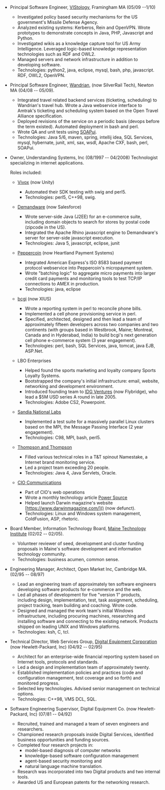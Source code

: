 * Principal Software Engineer, [VIStology](https://vistology.com/), Framingham MA (05/09 --1/10)

    - Investigated policy based security mechanisms for the US government's Missile Defense Agency.
    - Analyzed existing systems: Kerberos, Rein and OpenVPN. Wrote prototypes to demonstrate concepts in Java, PHP, Javascript and Python.
    - Investigated wikis as a knowledge capture tool for US Army Intelligence. Leveraged logic-based knowledge representation technologies such as RDF and OWL2.
    - Managed servers and network infrastructure in addition to developing software.
    - Technologies: python2, java, eclipse, mysql, bash, php, javascript. RDF, OWL2, OpenVPN.

* Principal Software Engineer, [Wandrian](https://silverrailtech.com/), (now SilverRail Tech), Newton MA (04/08 -- 05/09).

    - Integrated travel related backend services (ticketing, scheduling) to Wandrian's travel hub. Wrote a Java webservice interface to Amtrak's ticketing and 
	  scheduling system based on the Open Travel Alliance specification.
    - Deployed revisions of the service on a periodic basis (devops before the term existed). Automated deployment in bash and perl.
    - Wrote QA and unit tests using [SOAPui](https://www.soapui.org/).
    - Technologies: Java 5/6, maven, spring, intellij idea, SQL Services, mysql, hybernate, junit, xml, sax, wsdl, Apache CXF, bash, perl, SOAPui.

* Owner, Understanding Systems, Inc (08/1997 -- 04/2008) Technologist specializing in internet applications. 

  Roles included:

    - [Vivox](https://unity.com/products/vivox-voice-chat) (now Unity)
        + Automated their SDK testing with swig and perl5.
        + Technologies: perl5, C++98, swig.

    - [Demandware](http://www.demandware.com/) (now Salesforce)
        + Wrote server-side Java (J2EE) for an e-commerce suite, including domain objects to search for stores by postal code (zipcode in the US).
        + Integrated the Apache Rhino javascript engine to Demandware's server for server-side javascript execution.
        + Technologies: Java 5, javascript, eclipse, junit

    - [Peppercoin](https://www.heartland.us/) (now Heartland Payment Systems)
        + Integrated American Express's ISO 8583 based payment protocol webservice into Peppercoin's micropayment system.
        + Wrote "batching logic" to aggregate micro payments into larger credit card payments and monitoring tools to test TCP/IP connections to AMEX in production.
        + Technologies: java, eclipse

    - [bcgi](http://www.xius.com) (now XIUS)
        + Wrote a reporting system in perl to reconcile phone bills.
        + Implemented a cell phone provisioning service in perl.
        + Specified, architected, designed and then lead a team of approximately fifteen developers across two companies and two continents (with groups based in Westbrook, Maine;
		  Montreal, Canada and in Hyderabad, India) to build bcgi's next generation cell phone e-commerce system (3 year engagement).
        + Technologies: perl, bash, SQL Services, java, tomcat, java EJB, ASP.Net.

    - LBO Enterprises
        + Helped found the sports marketing and loyalty company Sports Loyalty Systems. 
		+ Bootstrapped the company's initial infrastructure: email, website, networking and development environment.
        + Introduced founding team to [IDG Ventures](https://www.flybridge.com/) (now Flybridge), who lead a $5M USD series A round in late 2005.
        + Technologies: Adobe CS2, Powerpoint.

    - [Sandia National Labs](https://www.sandia.gov/)
        + Implemented a test suite for a massively parallel Linux clusters based on the MPI, the Message Passing Interface (2 year engagement).
        + Technologies: C98, MPI, bash, perl5.

    - [Thompson and Thompson](https://www.thomson-thomson.com/index.html)
        + Filled various technical roles in a T&T spinout Namestake, a Internet brand monitoring service.
        + Led a project team exceeding 20 people.
        + Technologies: Java 4, Java Servlets, Oracle.

    - [CIO Communications](https://www.cio.com/)
        + Part of CIO's web operations
		+ Wrote a monthly technology article [Power Source](https://books.google.com/books?id=pQoAAAAAMBAJ&pg=PA56&lpg=PA56&dq=%22mike+carifio%22+%22power+source%22+cio+communications&source=bl&ots=OxYqHt9UA7&sig=ACfU3U2dU2RxBEabl5OGRYM5qQ5MMMHaYQ&hl=en&sa=X&ved=2ahUKEwiOxZTK4auEAxWclIkEHTLgDq0Q6AF6BAgKEAM#v=onepage&q=%22mike%20carifio%22%20%22power%20source%22%20cio%20communications&f=false)
		+ Helped launch Darwin magazine's website [https://www.darwinmagazine.com/]() (now defunct).
        + Technologies: Linux and Windows system management, ColdFusion, ASP, rhetoric.

* Board Member, Information Technology Board, [Maine Technology Institute](https://www.mainetechnology.org/) (02/02 -- 02/05).

    - Volunteer reviewer of seed, development and cluster funding proposals in Maine's software development and information technology community.
    - Technologies: business acumen, common sense.

* Engineering Manager, Architect, Open Market Inc, Cambridge MA. (02/95 -- 08/97)

    -  Lead an engineering team of approximately ten software engineers developing software products for e-commerce and the web.
    -  Led all phases of development for five "version 1" products, including design, implementation, test, task assignment, 
	   scheduling, project tracking, team building and coaching. Wrote code.
    -  Designed and managed the work team's initial Windows infrastructure, including procuring machines, researching and installing software and 
	   connecting to the existing network. Products shipped on leading UNIX and Windows platforms.
    -  Technologies: ksh, C, tcl.

* Technical Director, Web Services Group, [Digital Equipment Corporation](https://www.hp.com/us-en/home.html) (now Hewlett-Packard, Inc) (04/92 -- 02/95)

    -  Architect for an enterprise-wide financial reporting system based on Internet tools, protocols and standards.
    -  Led a design and implementation team of approximately twenty.
    -  Established implementation policies and practices (code and configuration management, test coverage and so forth) and monitored progress.
    -  Selected key technologies. Advised senior management on technical options.
    -  Technologies: C++98, VMS DCL, SQL.

* Software Engineering Supervisor, Digital Equipment Co. (now Hewlett-Packard, Inc) (07/81 -- 04/92)

    -  Recruited, trained and managed a team of seven engineers and researchers.
    -  Championed research proposals inside Digital Services, identified business opportunities and funding sources.
    -  Completed four research projects in:
       + model-based diagnosis of computer networks
       + knowledge-based software configuration management
       + agent-based security monitoring and
       + natural language machine translation.
    -  Research was incorporated into two Digital products and two internal tools.
    -  Awarded US and European patents for the networking research.
